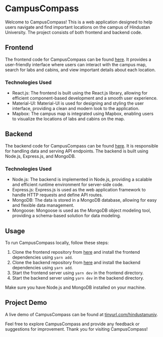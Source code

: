# CampusCompass

Welcome to CampusCompass! This is a web application designed to help users navigate and find important locations on the campus of Hindustan University. The project consists of both frontend and backend code.

## Frontend

The frontend code for CampusCompass can be found [here](https://looking-for-frontend.vercel.app/). It provides a user-friendly interface where users can interact with the campus map, search for labs and cabins, and view important details about each location.

### Technologies Used

- React.js: The frontend is built using the React.js library, allowing for efficient component-based development and a smooth user experience.
- Material-UI: Material-UI is used for designing and styling the user interface, providing a clean and modern look to the application.
- Mapbox: The campus map is integrated using Mapbox, enabling users to visualize the locations of labs and cabins on the map.

## Backend

The backend code for CampusCompass can be found [here](https://github.com/sudouserx/looking_for_backend.git). It is responsible for handling data and serving API endpoints. The backend is built using Node.js, Express.js, and MongoDB.

### Technologies Used

- Node.js: The backend is implemented in Node.js, providing a scalable and efficient runtime environment for server-side code.
- Express.js: Express.js is used as the web application framework to handle HTTP requests and define API routes.
- MongoDB: The data is stored in a MongoDB database, allowing for easy and flexible data management.
- Mongoose: Mongoose is used as the MongoDB object modeling tool, providing a schema-based solution for data modeling.

## Usage

To run CampusCompass locally, follow these steps:

1. Clone the frontend repository from [here](https://github.com/sudouserx/looking-for-frontend.git) and install the frontend dependencies using `yarn add`.
2. Clone the backend repository from [here](https://github.com/sudouserx/looking_for_backend.git) and install the backend dependencies using `yarn add`.
3. Start the frontend server using `yarn dev` in the frontend directory.
4. Start the backend server using `yarn dev` in the backend directory.

Make sure you have Node.js and MongoDB installed on your machine.

## Project Demo

A live demo of CampusCompass can be found at [tinyurl.com/hindustanuniv](tinyurl.com/hindustanuniv).

Feel free to explore CampusCompass and provide any feedback or suggestions for improvement. Thank you for visiting CampusCompass!
